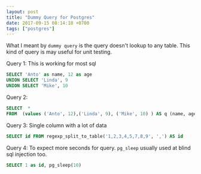 ```yaml
---
layout: post
title: "Dummy Query for Postgres"
date: 2017-09-15 08:14:18 +0700
tags: ["postgres"]
---
```



What I meant by `dummy query` is the query doesn't lookup to any table. This kind of query is may useful for unit testing. 



Query 1: This is working for most sql
```sql
SELECT 'Anto' as name, 12 as age
UNION SELECT 'Linda', 9
UNION SELECT 'Mike', 10
```

Query 2:
```sql
SELECT  *
FROM  (values ('Anto', 12),('Linda', 9), ('Mike', 10) ) AS q (name, age)
```

Query 3: Single column with a lot of data
```sql
SELECT id FROM regexp_split_to_table('1,2,3,4,5,7,8,9', ',') AS id
```


Query 4: To expect more seconds for query. `pg_sleep` usually used at blind sql injection too. 
```sql
SELECT 1 as id, pg_sleep(10)
```
